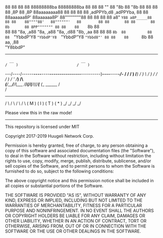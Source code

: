 

                                                                                            
88        88                                                88 88    88888888ba  88888888ba 
88        88                                                88 ""    88      "8b 88      "8b
88        88                                                88       88      ,8P 88      ,8P
88aaaaaaaa88 88       88 88       88  ,adPPYb,d8  ,adPPYba, 88 88    88aaaaaa8P' 88aaaaaa8P'
88""""""""88 88       88 88       88 a8"    `Y88 a8P_____88 88 88    88""""88'   88""""""'  
88        88 88       88 88       88 8b       88 8PP""""""" 88 88    88    `8b   88         
88        88 "8a,   ,a88 "8a,   ,a88 "8a,   ,d88 "8b,   ,aa 88 88    88     `8b  88         
88        88  `"YbbdP'Y8  `"YbbdP'Y8  `"YbbdP"Y8  `"Ybbd8"' 88 88    88      `8b 88         
                                      aa,    ,88                                            
                                       "Y8bbdP"                                             



_______________________________________________________________________________
      __                               __                                      
    /    )                           /    )                                    
---/----/------__----__----__--------\--------__----------)__----__----__-_\/_-
  /    /     /   ) /___) /   )        \     /   ) /   /  /   ) /   ' /___) /\  
_(____/_____/___/_(___ _/___/_____(____/___(___/_(___(__/_____(___ _(___ ______
           /                                                                   
          /                                                                    

   _     _     _     _  
  / \   / \   / \   / \ 
 ( M ) ( I ) ( T ) ( * )
  \_/   \_/   \_/   \_/ 

Please view this in the raw mode!
_______________________________________________________________________________


This repository is licensed under MIT

Copyright 2017-2019 Huugeli Network Corp.

Permission is hereby granted, free of charge, to any person obtaining a copy of this software and associated documentation files (the "Software"), to deal in the Software without restriction, including without limitation the rights to use, copy, modify, merge, publish, distribute, sublicense, and/or sell copies of the Software, and to permit persons to whom the Software is furnished to do so, subject to the following conditions:

The above copyright notice and this permission notice shall be included in all copies or substantial portions of the Software.

THE SOFTWARE IS PROVIDED "AS IS", WITHOUT WARRANTY OF ANY KIND, EXPRESS OR IMPLIED, INCLUDING BUT NOT LIMITED TO THE WARRANTIES OF MERCHANTABILITY, FITNESS FOR A PARTICULAR PURPOSE AND NONINFRINGEMENT. IN NO EVENT SHALL THE AUTHORS OR COPYRIGHT HOLDERS BE LIABLE FOR ANY CLAIM, DAMAGES OR OTHER LIABILITY, WHETHER IN AN ACTION OF CONTRACT, TORT OR OTHERWISE, ARISING FROM, OUT OF OR IN CONNECTION WITH THE SOFTWARE OR THE USE OR OTHER DEALINGS IN THE SOFTWARE.
